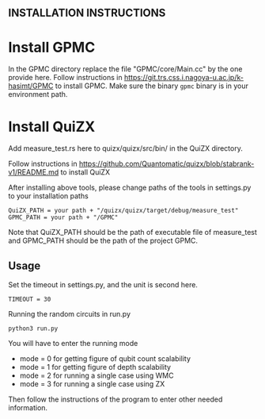 ## INSTALLATION INSTRUCTIONS

# Install GPMC

In the GPMC directory replace the file "GPMC/core/Main.cc" by the one provide here.
Follow instructions in https://git.trs.css.i.nagoya-u.ac.jp/k-hasimt/GPMC to install GPMC.
Make sure the binary `gpmc` binary is in your environment path.

# Install QuiZX

Add measure_test.rs here to quizx/quizx/src/bin/ in the QuiZX directory.

Follow instructions in https://github.com/Quantomatic/quizx/blob/stabrank-v1/README.md to install QuiZX

After installing above tools,
please change paths of the tools in settings.py to your installation paths
```
QuiZX_PATH = your path + "/quizx/quizx/target/debug/measure_test"
GPMC_PATH = your path + "/GPMC"
``` 
Note that QuiZX_PATH should be the path of executable file of measure_test and GPMC_PATH should be the path of the project GPMC.

## Usage
Set the timeout in settings.py, and the unit is second here.
```
TIMEOUT = 30
```
Running the random circuits in run.py

```
python3 run.py 
```
You will have to enter the running mode
- mode = 0 for getting figure of qubit count scalability
- mode = 1 for getting figure of depth scalability
- mode = 2 for running a single case using WMC
- mode = 3 for running a single case using ZX

Then follow the instructions of the program to enter other needed information.
